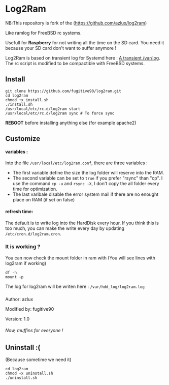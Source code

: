 # Log2Ram

NB:This repository is fork of the (https://github.com/azlux/log2ram) 


Like ramlog for  FreeBSD rc systems.

Usefull for **Raspberry** for not writing all the time on the SD card. You need it because your SD card don't want to suffer anymore !

Log2Ram is based on transient log for Systemd here : [A transient /var/log](https://www.debian-administration.org/article/661/A_transient_/var/log). The rc script is modified to be compactible with FreeBSD systems.

## Install
```
git clone https://github.com/fugitive90/log2ram.git
cd log2ram
chmod +x install.sh
./install.sh
/usr/local/etc/rc.d/log2ram start
/usr/local/etc/rc.d/log2ram sync # To force sync
```
**REBOOT** before installing anything else (for example apache2)

## Customize
#### variables :
Into the file `/usr/local/etc/log2ram.conf`, there are three variables :

- The first variable define the size the log folder will reserve into the RAM.
- The second variable can be set to `true` if you prefer "rsync" than "cp". I use the command `cp -u` and `rsync -X`, I don't copy the all folder every time for optimization.
- The last varibale disable the error system mail if there are no enought place on RAM (if set on false)

#### refresh time:
The default is to write log into the HardDisk every hour. If you think this is too much, you can make the write every day by updating `/etc/cron.d/log2ram.cron`.

### It is working ?
You can now check the mount folder in ram with (You will see lines with log2ram if working)
```
df -h
mount -p
```

The log for log2ram will be writen here : `/var/hdd_log/log2ram.log`

### 
Author: azlux

Modified by: fugitive90

Version: 1.0

###### Now, muffins for everyone !


## Uninstall :(
(Because sometime we need it)
```
cd log2ram
chmod +x uninstall.sh
./uninstall.sh
```
